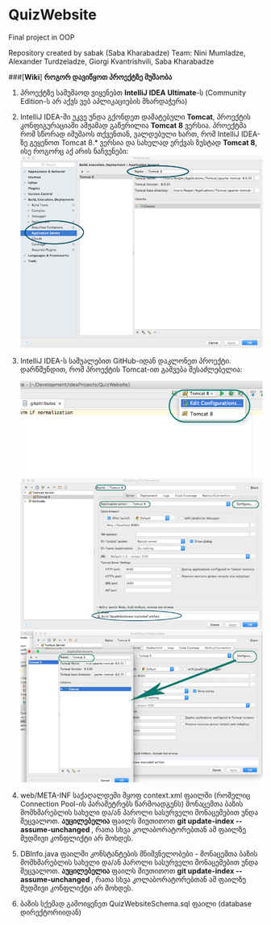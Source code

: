 # QuizWebsite
Final project in OOP

Repository created by sabak (Saba Kharabadze) 
Team: Nini Mumladze, Alexander Turdzeladze, Giorgi Kvantrishvili, Saba Kharabadze

###[**Wiki**] **როგორ დავიწყოთ პროექტზე მუშაობა**

1. პროექტზე სამუშაოდ ვიყენებთ **IntelliJ IDEA Ultimate**-ს (Community Edition-ს არ აქვს ვებ აპლიკაციების მხარდაჭერა)

1. IntelliJ IDEA-ში უკვე უნდა გქონდეთ დამატებული **Tomcat**, პროექტის კონფიგურაციაში ამჟამად გაწერილია **Tomcat 8** ვერსია. პროექტმა რომ სწორად იმუშაოს თქვენთან, ვალდებული ხართ, რომ IntelliJ IDEA-ზე გეყენოთ Tomcat 8.* ვერსია და სახელად ერქვას ზუსტად **Tomcat 8**, ისე როგორც აქ არის ნაჩვენები:
    ![alt text](https://raw.githubusercontent.com/sabak/QuizWebsite/master/misc/server_preferences.png "Server Preferences")

2. IntelliJ IDEA-ს საშუალებით GitHub-იდან დაკლონეთ პროექტი. დარწმუნდით, რომ პროექტის Tomcat-ით გაშვება შესაძლებელია:

    ![alt text](https://raw.githubusercontent.com/sabak/QuizWebsite/master/misc/run_options.png "Run Options")
    ![alt text](https://raw.githubusercontent.com/sabak/QuizWebsite/master/misc/run_config.png "Run Config")
    ![alt text](https://raw.githubusercontent.com/sabak/QuizWebsite/master/misc/server_config.png "Server Config")

3. web/META-INF საქაღალდეში მყოფ context.xml ფაილში (რომელიც Connection Pool-ის პარამეტრებს წარმოადგენს) მონაცემთა ბაზის მომხმარებლის სახელი და/ან პაროლი სასურველი მონაცემებით უნდა შეცვალოთ. **აუცილებელია** ფაილს მიუთითოთ **git update-index --assume-unchanged <file>**, რათა სხვა კოლაბორატორებთან ამ ფაილზე მუდმივი კონფლიქტი არ მოხდეს.

4. DBInfo.java ფაილში კონსტანტების მნიშვნელობები - მონაცემთა ბაზის მომხმარებლის სახელი და/ან პაროლი სასურველი მონაცემებით უნდა შეცვალოთ. **აუცილებელია** ფაილს მიუთითოთ **git update-index --assume-unchanged <file>**, რათა სხვა კოლაბორატორებთან ამ ფაილზე მუდმივი კონფლიქტი არ მოხდეს.

5. ბაზის სქემად გამოიყენეთ QuizWebsiteSchema.sql ფაილი (database დირექტორიიდან)
